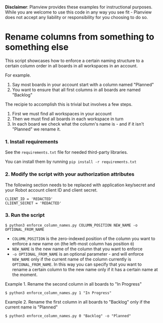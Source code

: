 **Disclaimer**: Planview provides these examples for instructional purposes. While you are welcome to use this
code in any way you see fit - Planview does not accept any liability or responsibility for you choosing to do so.

# Rename columns from something to something else

This script showcases how to enforce a certain naming structure to a certain column order in all boards
in all workspaces in an account.

For example.

1. Say most boards in your account start with a column named "Planned"
2. You want to ensure that all first columns in all boards are named "Backlog"

The recipie to accomplish this is trivial but involves a few steps.

1. First we must find all workspaces in your account
2. Then we must find all boards in each workspace in turn
3. In each board we check what the column's name is - and if it isn't "Planned" we rename it.

### 1. Install requirements

See the `requirements.txt` file for needed third-party libraries.

You can install them by running `pip install -r requirements.txt`

### 2. Modify the script with your authorization attributes

The following section needs to be replaced with application key/secret and your Robot account 
client ID and client secret.

```
CLIENT_ID = 'REDACTED'
CLIENT_SECRET = 'REDACTED'
```

### 3. Run the script

```
$ python3 enforce_column_names.py COLUMN_POSITION NEW_NAME -o OPTIONAL_FROM_NAME
```

* `COLUMN_POSITION` is the zero-indexed position of the column you want to enforce a new name on (the left-most column
  has position `0`)
* `NEW_NAME` is the new name of the column that you want to enforce
* `-o OPTIONAL_FROM_NAME` is an optional parameter - and will enforce `NEW_NAME` only if the current name of the column 
  currently is `OPTIONAL_FROM_NAME`. In this way you can specify that you want to rename a certain column to the new 
  name only if it has a certain name at the moment.

Example 1. Rename the second column in all boards to "In Progress"

```
$ python3 enforce_column_names.py 1 "In Progress"
```

Example 2. Rename the first column in all boards to "Backlog" only if the current name is "Planned"

```
$ python3 enforce_column_names.py 0 "Backlog" -o "Planned"
```
